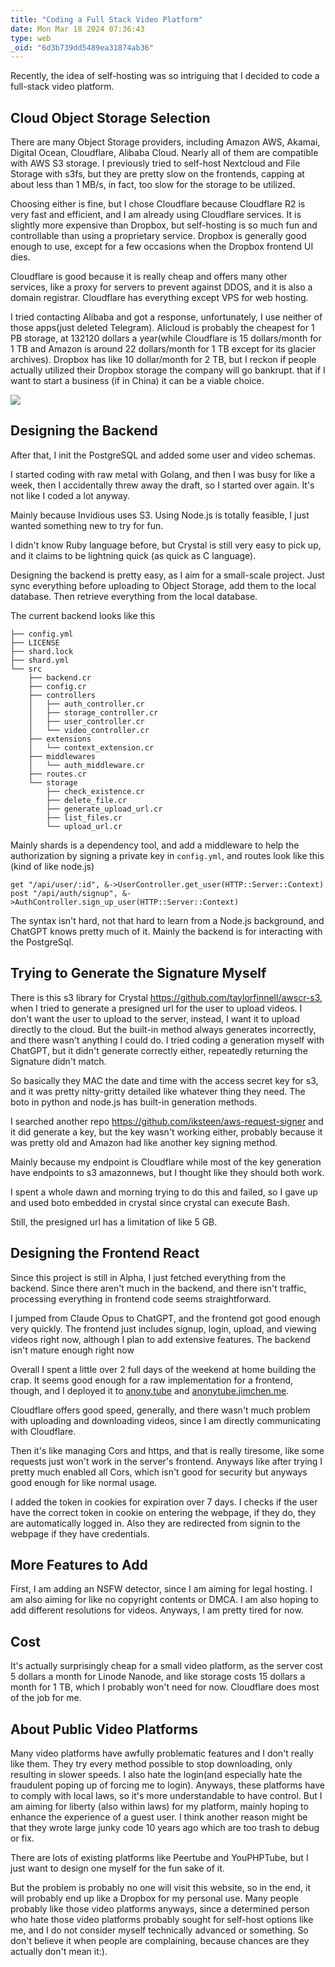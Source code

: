 ```yaml
---
title: "Coding a Full Stack Video Platform"
date: Mon Mar 18 2024 07:36:43
type: web
_oid: "6d3b739dd5489ea31874ab36"
---
```


Recently, the idea of self-hosting was so intriguing that I decided to code a full-stack video platform.

## Cloud Object Storage Selection

There are many Object Storage providers, including Amazon AWS, Akamai, Digital Ocean, Cloudflare, Alibaba Cloud. Nearly all of them are compatible with AWS S3 storage. I previously tried to self-host Nextcloud and File Storage with s3fs, but they are pretty slow on the frontends, capping at about less than 1 MB/s, in fact, too slow for the storage to be utilized.

Choosing either is fine, but I chose Cloudflare because Cloudflare R2 is very fast and efficient, and I am already using Cloudflare services. It is slightly more expensive than Dropbox, but self-hosting is so much fun and controllable than using a proprietary service. Dropbox is generally good enough to use, except for a few occasions when the Dropbox frontend UI dies.

Cloudflare is good because it is really cheap and offers many other services, like a proxy for servers to prevent against DDOS, and it is also a domain registrar. Cloudflare has everything except VPS for web hosting.

I tried contacting Alibaba and got a response, unfortunately, I use neither of those apps(just deleted Telegram). Alicloud is probably the cheapest for 1 PB storage, at 132120 dollars a year(while Cloudflare is 15 dollars/month for 1 TB and Amazon is around 22 dollars/month for 1 TB except for its glacier archives). Dropbox has like 10 dollar/month for 2 TB, but I reckon if people actually utilized their Dropbox storage the company will go bankrupt. that if I want to start a business (if in China) it can be a viable choice.

<img src="https://blog.jimchen.me/Screenshot%20from%202024-03-18%2008-42-39.png"/>

## Designing the Backend

After that, I init the PostgreSQL and added some user and video schemas.

I started coding with raw metal with Golang, and then I was busy for like a week, then I accidentally threw away the draft, so I started over again. It's not like I coded a lot anyway.

Mainly because Invidious uses S3. Using Node.js is totally feasible, I just wanted something new to try for fun.

I didn't know Ruby language before, but Crystal is still very easy to pick up, and it claims to be lightning quick (as quick as C language).

Designing the backend is pretty easy, as I aim for a small-scale project. Just sync everything before uploading to Object Storage, add them to the local database. Then retrieve everything from the local database.

The current backend looks like this

```
├── config.yml
├── LICENSE
├── shard.lock
├── shard.yml
└── src
    ├── backend.cr
    ├── config.cr
    ├── controllers
    │   ├── auth_controller.cr
    │   ├── storage_controller.cr
    │   ├── user_controller.cr
    │   └── video_controller.cr
    ├── extensions
    │   └── context_extension.cr
    ├── middlewares
    │   └── auth_middleware.cr
    ├── routes.cr
    └── storage
        ├── check_existence.cr
        ├── delete_file.cr
        ├── generate_upload_url.cr
        ├── list_files.cr
        └── upload_url.cr
```

Mainly shards is a dependency tool, and add a middleware to help the authorization by signing a private key in `config.yml`, and routes look like this (kind of like node.js)

```
get "/api/user/:id", &->UserController.get_user(HTTP::Server::Context)
post "/api/auth/signup", &->AuthController.sign_up_user(HTTP::Server::Context)
```

The syntax isn't hard, not that hard to learn from a Node.js background, and ChatGPT knows pretty much of it. Mainly the backend is for interacting with the PostgreSql.

## Trying to Generate the Signature Myself

There is this s3 library for Crystal https://github.com/taylorfinnell/awscr-s3, when I tried to generate a presigned url for the user to upload videos. I don't want the user to upload to the server, instead, I want it to upload directly to the cloud. But the built-in method always generates incorrectly, and there wasn't anything I could do. I tried coding a generation myself with ChatGPT, but it didn't generate correctly either, repeatedly returning the Signature didn't match.

So basically they MAC the date and time with the access secret key for s3, and it was pretty nitty-gritty detailed like whatever thing they need. The boto in python and node.js has built-in generation methods.

I searched another repo https://github.com/iksteen/aws-request-signer and it did generate a key, but the key wasn't working either, probably because it was pretty old and Amazon had like another key signing method.

Mainly because my endpoint is Cloudflare while most of the key generation have endpoints to s3 amazonnews, but I thought like they should both work.

I spent a whole dawn and morning trying to do this and failed, so I gave up and used boto embedded in crystal since crystal can execute Bash.

Still, the presigned url has a limitation of like 5 GB.

## Designing the Frontend React

Since this project is still in Alpha, I just fetched everything from the backend. Since there aren't much in the backend, and there isn't traffic, processing everything in frontend code seems straightforward.

I jumped from Claude Opus to ChatGPT, and the frontend got good enough very quickly. The frontend just includes signup, login, upload, and viewing videos right now, although I plan to add extensive features. The backend isn't mature enough right now

Overall I spent a little over 2 full days of the weekend at home building the crap. It seems good enough for a raw implementation for a frontend, though, and I deployed it to [anony.tube](https://anony.tube/) and [anonytube.jimchen.me](https://anonytube.jimchen.me/).

Cloudflare offers good speed, generally, and there wasn't much problem with uploading and downloading videos, since I am directly communicating with Cloudflare.

Then it's like managing Cors and https, and that is really tiresome, like some requests just won't work in the server's frontend. Anyways like after trying I pretty much enabled all Cors, which isn't good for security but anyways good enough for like normal usage.

I added the token in cookies for expiration over 7 days. I checks if the user have the correct token in cookie on entering the webpage, if they do, they are automatically logged in. Also they are redirected from signin to the webpage if they have credentials.

## More Features to Add

First, I am adding an NSFW detector, since I am aiming for legal hosting. I am also aiming for like no copyright contents or DMCA. I am also hoping to add different resolutions for videos. Anyways, I am pretty tired for now.

## Cost

It's actually surprisingly cheap for a small video platform, as the server cost 5 dollars a month for Linode Nanode, and like storage costs 15 dollars a month for 1 TB, which I probably won't need for now. Cloudflare does most of the job for me.

## About Public Video Platforms

Many video platforms have awfully problematic features and I don't really like them. They try every method possible to stop downloading, only resulting in slower speeds. I also hate the login(and especially hate the fraudulent poping up of forcing me to login). Anyways, these platforms have to comply with local laws, so it's more understandable to have control. But I am aiming for liberty (also within laws) for my platform, mainly hoping to enhance the experience of a guest user. I think another reason might be that they wrote large junky code 10 years ago which are too trash to debug or fix.

There are lots of existing platforms like Peertube and YouPHPTube, but I just want to design one myself for the fun sake of it.

But the problem is probably no one will visit this website, so in the end, it will probably end up like a Dropbox for my personal use. Many people probably like those video platforms anyways, since a determined person who hate those video platforms probably sought for self-host options like me, and I do not consider myself technically advanced or something. So don't believe it when people are complaining, because chances are they actually don't mean it:).
